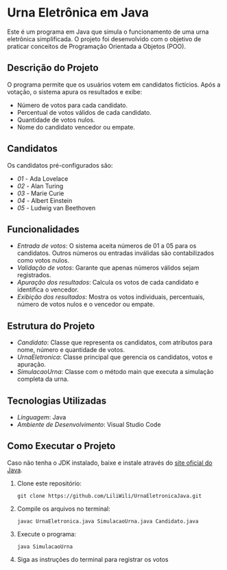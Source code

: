 # Urna Eletrônica em Java

Este é um programa em Java que simula o funcionamento de uma urna eletrônica simplificada. O projeto foi desenvolvido com o objetivo de praticar conceitos de Programação Orientada a Objetos (POO).

## Descrição do Projeto

O programa permite que os usuários votem em candidatos fictícios. Após a votação, o sistema apura os resultados e exibe:

- Número de votos para cada candidato.
- Percentual de votos válidos de cada candidato.
- Quantidade de votos nulos.
- Nome do candidato vencedor ou empate.

## Candidatos

Os candidatos pré-configurados são:

- *01* - Ada Lovelace  
- *02* - Alan Turing  
- *03* - Marie Curie  
- *04* - Albert Einstein  
- *05* - Ludwig van Beethoven  

## Funcionalidades

- *Entrada de votos*: O sistema aceita números de 01 a 05 para os candidatos. Outros números ou entradas inválidas são contabilizados como votos nulos.
- *Validação de votos*: Garante que apenas números válidos sejam registrados.
- *Apuração dos resultados*: Calcula os votos de cada candidato e identifica o vencedor.
- *Exibição dos resultados*: Mostra os votos individuais, percentuais, número de votos nulos e o vencedor ou empate.

## Estrutura do Projeto

- *Candidato*: Classe que representa os candidatos, com atributos para nome, número e quantidade de votos.
- *UrnaEletronica*: Classe principal que gerencia os candidatos, votos e apuração.
- *SimulacaoUrna*: Classe com o método main que executa a simulação completa da urna.

## Tecnologias Utilizadas

- *Linguagem*: Java
- *Ambiente de Desenvolvimento*: Visual Studio Code

## Como Executar o Projeto

Caso não tenha o JDK instalado, baixe e instale através do [site oficial do Java](https://www.oracle.com/java/technologies/javase-jdk-downloads.html).

1. Clone este repositório:
   ```
   git clone https://github.com/LiliWili/UrnaEletronicaJava.git
   
2. Compile os arquivos no terminal:
   ```
   javac UrnaEletronica.java SimulacaoUrna.java Candidato.java
3.  Execute o programa:
    ```
    java SimulacaoUrna
5. Siga as instruções do terminal para registrar os votos
